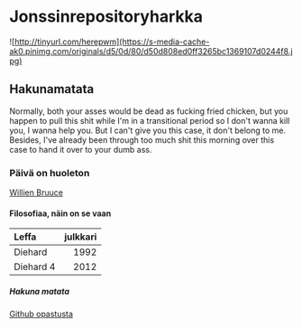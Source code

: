 # Jonssinrepositoryharkka
![http://tinyurl.com/herepwm](https://s-media-cache-ak0.pinimg.com/originals/d5/0d/80/d50d808ed0ff3265bc1369107d0244f8.jpg)
## Hakunamatata

Normally, both your asses would be dead as fucking fried chicken, but you happen to pull this shit while I'm in a transitional period so I don't wanna kill you, I wanna help you. But I can't give you this case, it don't belong to me. Besides, I've already been through too much shit this morning over this case to hand it over to your dumb ass.


### Päivä on huoleton
[Willien Bruuce](http://tinyurl.com/herepwm)
#### Filosofiaa, näin on se vaan
| Leffa | julkkari | 
|:------|---------:|
| Diehard | 1992 |
| Diehard 4 | 2012 |
##### Hakuna matata

[Github opastusta](https://guides.github.com/)
